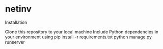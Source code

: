 # netinv

Installation

Clone this repository to your local machine
Include Python dependencies in your environment using pip install -r requirements.txt
python manage.py runserver

